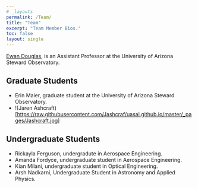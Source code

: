 ```yaml
---
# _layouts
permalink: /Team/
title: "Team"
excerpt: "Team Member Bios."
toc: false
layout: single
---
```


[Ewan Douglas](https://www.as.arizona.edu/people/faculty/ewan-douglas), is an Assistant Professor at the University of Arizona Steward Observatory.

## Graduate Students
- Erin Maier, graduate student at the University of Arizona Steward Observatory.
- !(Jaren Ashcraft)[https://raw.githubusercontent.com/Jashcraf/uasal.github.io/master/_pages/Jashcraft.jpg]

## Undergraduate Students

- Rickayla Ferguson, undergradute in Aerospace Engineering.
- Amanda Fordyce, undergraduate student in Aerospace Engineering.
- Kian Milani, undergraduate student in Optical Engineering.
- Arsh Nadkarni, Undergraduate Student in Astronomy and Applied Physics.
